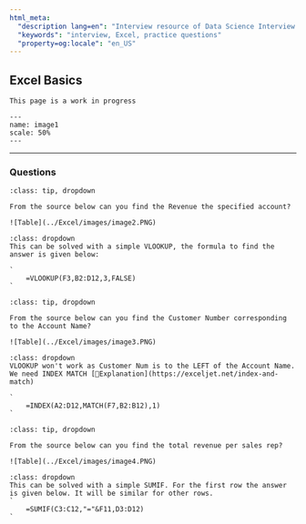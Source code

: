 ```yaml
---
html_meta:
  "description lang=en": "Interview resource of Data Science Interview focusing on Excel basics."
  "keywords": "interview, Excel, practice questions"
  "property=og:locale": "en_US"
---
```


## Excel Basics

```{warning}
This page is a work in progress
```

```{figure} ../Excel/images/image1.PNG
---
name: image1
scale: 50%
---
```

---

### Questions

```{admonition} Problem: Find the Revenue
:class: tip, dropdown

From the source below can you find the Revenue the specified account?

![Table](../Excel/images/image2.PNG)

```

```{admonition} Solution:
:class: dropdown
This can be solved with a simple VLOOKUP, the formula to find the answer is given below:

`
	=VLOOKUP(F3,B2:D12,3,FALSE)
`

```

```{admonition} Problem: Find the Customer Number
:class: tip, dropdown

From the source below can you find the Customer Number corresponding to the Account Name?

![Table](../Excel/images/image3.PNG)

```

```{admonition} Solution:
:class: dropdown
VLOOKUP won't work as Customer Num is to the LEFT of the Account Name. We need INDEX MATCH [📖Explanation](https://exceljet.net/index-and-match)

`
	=INDEX(A2:D12,MATCH(F7,B2:B12),1)
`

```

```{admonition} Problem: Total Revenue per Sales Rep
:class: tip, dropdown

From the source below can you find the total revenue per sales rep?

![Table](../Excel/images/image4.PNG)

```

```{admonition} Solution:
:class: dropdown
This can be solved with a simple SUMIF. For the first row the answer is given below. It will be similar for other rows.
`
	=SUMIF(C3:C12,"="&F11,D3:D12)
`

```